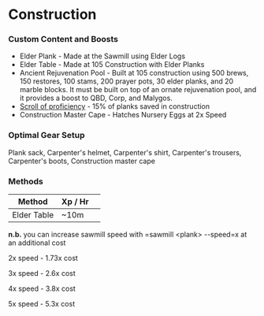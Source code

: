 # Construction

### Custom Content and Boosts

* Elder Plank - Made at the Sawmill using Elder Logs
* Elder Table - Made at 105 Construction with Elder Planks
* Ancient Rejuvenation Pool - Built at 105 construction using 500 brews, 150 restores, 100 stams, 200 prayer pots, 30 elder planks, and 20 marble blocks. It must be built on top of an ornate rejuvenation pool, and it provides a boost to QBD, Corp, and Malygos.
* [Scroll of proficiency](dungeoneering-training/dg-rewards.md#buyable-boosts-utility) - 15% of planks saved in construction
* Construction Master Cape - Hatches Nursery Eggs at 2x Speed

### Optimal Gear Setup

Plank sack, Carpenter's helmet, Carpenter's shirt, Carpenter's trousers, Carpenter's boots, Construction master cape

### Methods

| Method      | Xp / Hr |   |
| ----------- | ------- | - |
| Elder Table | \~10m   |   |

**n.b.** you can increase sawmill speed with =sawmill \<plank> --speed=x at an additional cost

2x speed - 1.73x cost

3x speed - 2.6x cost

4x speed - 3.8x cost

5x speed - 5.3x cost
